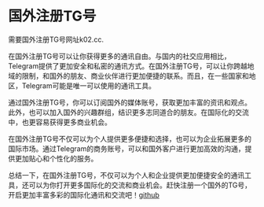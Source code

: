 # 国外注册TG号

需要国外注册TG号网址k02.cc. 

在国外注册TG号可以让你获得更多的通讯自由。与国内的社交应用相比，Telegram提供了更加安全和私密的通讯方式。在国外注册TG号，可以让你跨越地域的限制，和国外的朋友、商业伙伴进行更加便捷的联系。而且，在一些国家和地区，Telegram可能是唯一可以使用的通讯工具。

通过国外注册TG号，你可以订阅国外的媒体账号，获取更加丰富的资讯和观点。此外，也可以加入国外的兴趣群组，结识更多志同道合的朋友。在国际化的交流中，也更容易获得更多商业机会。

在国外注册TG号不仅可以为个人提供更多便捷和选择，也可以为企业拓展更多的国际市场。通过Telegram的商务账号，可以和国外客户进行更加高效的沟通，提供更加贴心和个性化的服务。

总结一下，在国外注册TG号，不仅可以为个人和企业提供更加便捷安全的通讯工具，还可以为你打开更多国际化的交流和商业机会。赶快注册一个国外的TG号，开启更加丰富多彩的国际化通讯和交流吧！[github](https://github.com)